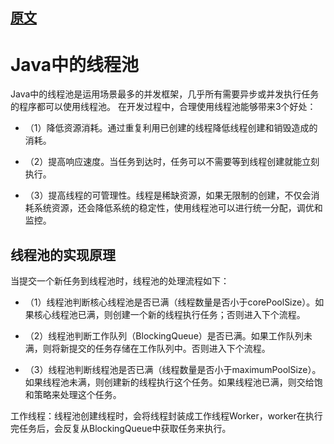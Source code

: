 
## [原文](https://www.jianshu.com/p/98bfb02059fd)

# Java中的线程池


Java中的线程池是运用场景最多的并发框架，几乎所有需要异步或并发执行任务的程序都可以使用线程池。
在开发过程中，合理使用线程池能够带来3个好处：

- （1）降低资源消耗。通过重复利用已创建的线程降低线程创建和销毁造成的消耗。

- （2）提高响应速度。当任务到达时，任务可以不需要等到线程创建就能立刻执行。

- （3）提高线程的可管理性。线程是稀缺资源，如果无限制的创建，不仅会消耗系统资源，还会降低系统的稳定性，使用线程池可以进行统一分配，调优和监控。

##  线程池的实现原理

当提交一个新任务到线程池时，线程池的处理流程如下：

- （1）线程池判断核心线程池是否已满（线程数量是否小于corePoolSize）。如果核心线程池已满，则创建一个新的线程执行任务；否则进入下个流程。

- （2）线程池判断工作队列（BlockingQueue）是否已满。如果工作队列未满，则将新提交的任务存储在工作队列中。否则进入下个流程。

- （3）线程池判断线程池是否已满（线程数量是否小于maximumPoolSize）。
如果线程池未满，则创建新的线程执行这个任务。如果线程池已满，则交给饱和策略来处理这个任务。

工作线程：线程池创建线程时，会将线程封装成工作线程Worker，worker在执行完任务后，会反复从BlockingQueue中获取任务来执行。

 
